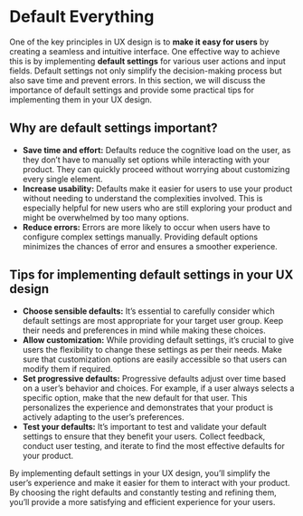 # Default Everything

One of the key principles in UX design is to **make it easy for users** by creating a seamless and intuitive interface. One effective way to achieve this is by implementing **default settings** for various user actions and input fields. Default settings not only simplify the decision-making process but also save time and prevent errors. In this section, we will discuss the importance of default settings and provide some practical tips for implementing them in your UX design.

## Why are default settings important?

- **Save time and effort:** Defaults reduce the cognitive load on the user, as they don’t have to manually set options while interacting with your product. They can quickly proceed without worrying about customizing every single element.
- **Increase usability:** Defaults make it easier for users to use your product without needing to understand the complexities involved. This is especially helpful for new users who are still exploring your product and might be overwhelmed by too many options.
- **Reduce errors:** Errors are more likely to occur when users have to configure complex settings manually. Providing default options minimizes the chances of error and ensures a smoother experience.

## Tips for implementing default settings in your UX design

- **Choose sensible defaults:** It’s essential to carefully consider which default settings are most appropriate for your target user group. Keep their needs and preferences in mind while making these choices.
- **Allow customization:** While providing default settings, it’s crucial to give users the flexibility to change these settings as per their needs. Make sure that customization options are easily accessible so that users can modify them if required.
- **Set progressive defaults:** Progressive defaults adjust over time based on a user’s behavior and choices. For example, if a user always selects a specific option, make that the new default for that user. This personalizes the experience and demonstrates that your product is actively adapting to the user’s preferences.
- **Test your defaults:** It’s important to test and validate your default settings to ensure that they benefit your users. Collect feedback, conduct user testing, and iterate to find the most effective defaults for your product.

By implementing default settings in your UX design, you’ll simplify the user’s experience and make it easier for them to interact with your product. By choosing the right defaults and constantly testing and refining them, you’ll provide a more satisfying and efficient experience for your users.
